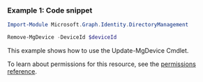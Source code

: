 ### Example 1: Code snippet

```powershellImport-Module Microsoft.Graph.Identity.DirectoryManagement

Remove-MgDevice -DeviceId $deviceId
```
This example shows how to use the Update-MgDevice Cmdlet.
To learn about permissions for this resource, see the [permissions reference](/graph/permissions-reference).

